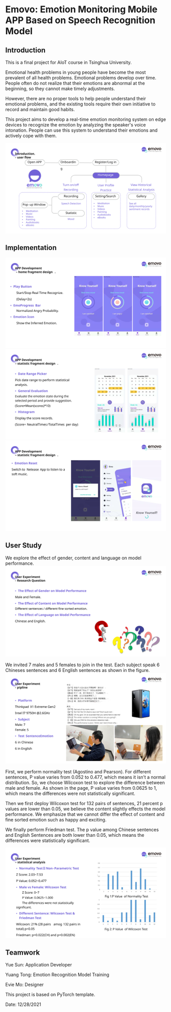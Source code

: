 # Emovo: Emotion Monitoring Mobile APP Based on Speech Recognition Model

## Introduction

This is a final project for AIoT course in Tsinghua University.

Emotional health problems in young people have become the most prevalent of all health problems. 
Emotional problems develop over time. People often do not realize that their emotions are abnormal at the beginning, so they cannot make timely adjustments.

However, there are no proper tools to help people understand their emotional problems, and the existing tools require their own initiative to record and maintain good habits.


This project aims to develop a real-time emotion monitoring system on edge devices to recognize the emotion by analyzing the speaker's voice intonation. People can use this system to understand their emotions and actively cope with them.

![](/ReadmeImg/Userflow.svg)

## Implementation


![](/ReadmeImg/AppMainpageDev.svg)
![](/ReadmeImg/AppStatpageDev.svg)
![](/ReadmeImg/AppOtherpageDev.svg)

## User Study

We explore the effect of gender, content and language on model performance.
![](/ReadmeImg/UserStudyQue.svg)

We invited 7 males and 5 females to join in the test. Each subject speak 6 Chineses sentences and 6 English sentences as shown in the figure.
![](/ReadmeImg/UserStudy.svg)

First, we perform normality test (Agostino and Pearson).
For different sentences, P value varies from 0.052 to 0.477, which means it isn’t a normal  distribution.
So, we choose Wilcoxon test to explore the difference between male and female.
As shown in the page, P value varies from 0.0625 to 1, which means the differences were not statistically significant.

Then we first deploy Wilcoxon test for 132 pairs of sentences, 21 percent p values are lower than 0.05, we believe the content slightly effects the model performance. We emphasize that we cannot differ the effect of content and fine sorted emotion such as happy and exciting.

We finally perform Friedman test. The p value among Chinese sentences and English Sentences are both lower than 0.05, which means the differences were statistically significant.

![](/ReadmeImg/UserStudyAna.svg)

## Teamwork

Yue Sun: Application Developer

Yuang Tong: Emotion Recognition Model Training

Evie Mo: Designer

This project is based on PyTorch template.

Date: 12/28/2021

